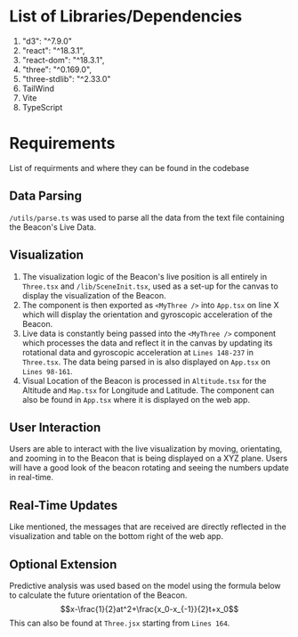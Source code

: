 # List of Libraries/Dependencies
1. "d3": "^7.9.0"
2. "react": "^18.3.1",
3. "react-dom": "^18.3.1",
4. "three": "^0.169.0",
5. "three-stdlib": "^2.33.0"
6. TailWind
7. Vite
8. TypeScript
   
# Requirements
List of requirments and where they can be found in the codebase

## Data Parsing
`/utils/parse.ts` was used to parse all the data from the text file containing the Beacon's Live Data.

## Visualization
1. The visualization logic of the Beacon's live position is all entirely in `Three.tsx` and `/lib/SceneInit.tsx`, used as a set-up for the canvas to display the visualization of the Beacon. 
2. The component is then exported as `<MyThree />` into `App.tsx` on line X which will display the orientation and gyroscopic acceleration of the Beacon.
3. Live data is constantly being passed into the `<MyThree />` component which processes the data and reflect it in the canvas by updating its rotational data and gyroscopic acceleration at `Lines 148-237` in `Three.tsx`. The data being parsed in is also displayed on `App.tsx` on `Lines 98-161`.
4. Visual Location of the Beacon is processed in `Altitude.tsx` for the Altitude and `Map.tsx` for Longitude and Latitude. The component can also be found in `App.tsx` where it is displayed on the web app.

## User Interaction
Users are able to interact with the live visualization by moving, orientating, and zooming in to the Beacon that is being displayed on a XYZ plane. Users will have a good look of the beacon rotating and seeing the numbers update in real-time.

## Real-Time Updates
Like mentioned, the messages that are received are directly reflected in the visualization and table on the bottom right of the web app.

## Optional Extension
Predictive analysis was used based on the model using the formula below to calculate the future orientation of the Beacon.
$$x-\frac{1}{2}at^2+\frac{x_0-x_{-1}}{2}t+x_0$$
This can also be found at `Three.jsx` starting from `Lines 164`.